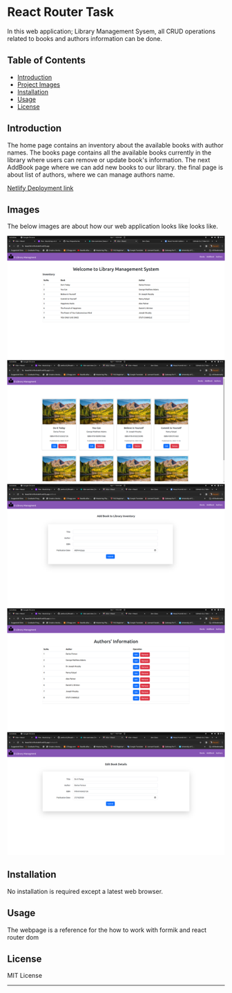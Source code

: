 # React Router Task

In this web application; Library Management Sysem, all CRUD operations related to books and authors information can be done.

## Table of Contents

- [Introduction](#introduction)
- [Project Images](#Images)
- [Installation](#installation)
- [Usage](#usage)
- [License](#license)

## Introduction

The home page contains an inventory about the available books with author names. The books page contains all the available books currently in the library where users can remove or update book's information. The next AddBook page where we can add new books to our library. the final page is about list of authors, where we can manage authors name.

[Netlify Deployment link](https://beautiful-trifle-bc8ef6.netlify.app/)

## Images

The below images are about how our web application looks like looks like.

![Homepage](/src/assets/img1.png)
![ALL Courses](/src/assets/img2.png)
![Fullstack Courses](/src/assets/img3.png)
![Datascience Courses](/src/assets/img4.png)
![Cybersecurity Courses](/src/assets/img5.png)

## Installation

No installation is required except a latest web browser.

## Usage

The webpage is a reference for the how to work with formik and react router dom

## License

MIT License

---
